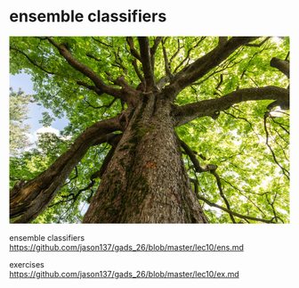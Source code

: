 # ensemble classifiers

<p align="center">
<img src="../images/tree.jpg">

ensemble classifiers  
https://github.com/jason137/gads_26/blob/master/lec10/ens.md  

exercises  
https://github.com/jason137/gads_26/blob/master/lec10/ex.md
